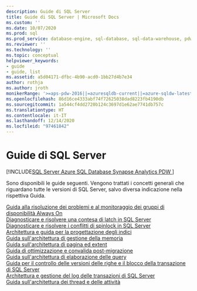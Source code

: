 ```yaml
---
description: Guide di SQL Server
title: Guide di SQL Server | Microsoft Docs
ms.custom: ''
ms.date: 10/07/2020
ms.prod: sql
ms.prod_service: database-engine, sql-database, sql-data-warehouse, pdw
ms.reviewer: ''
ms.technology: ''
ms.topic: conceptual
helpviewer_keywords:
- guide
- guide, list
ms.assetid: a5d04171-dfbc-4b90-acd0-1bb27d4b7e34
author: rothja
ms.author: jroth
monikerRange: '>=aps-pdw-2016||=azuresqldb-current||=azure-sqldw-latest||>=sql-server-2016||>=sql-server-linux-2017||=azuresqldb-mi-current'
ms.openlocfilehash: 86d16ce4333abf74f72625038dad8223fb4190db
ms.sourcegitcommit: 1a544cf4dd2720b124c3697d1e62ae7741db757c
ms.translationtype: HT
ms.contentlocale: it-IT
ms.lasthandoff: 12/14/2020
ms.locfileid: "97461842"
---
```

# <a name="sql-server-guides"></a>Guide di SQL Server
[!INCLUDE[SQL Server Azure SQL Database Synapse Analytics PDW ](../includes/applies-to-version/sql-asdb-asdbmi-asa-pdw.md)]

Sono disponibili le guide seguenti. Vengono trattati i concetti generali che riguardano tutte le versioni di SQL Server, salvo diversa indicazione nella rispettiva Guida. 

[Guida alla risoluzione dei problemi e al monitoraggio dei gruppi di disponibilità Always On](/previous-versions/sql/sql-server-guides/dn135328(v=sql.110))  
[Diagnosticare e risolvere una contesa di latch in SQL Server](../relational-databases/diagnose-resolve-latch-contention.md)   
[Diagnosticare e risolvere i conflitti di spinlock in SQL Server](../relational-databases/diagnose-resolve-spinlock-contention.md)   
[Architettura e guida per la progettazione degli indici](../relational-databases/sql-server-index-design-guide.md)  
[Guida sull'architettura di gestione della memoria](../relational-databases/memory-management-architecture-guide.md)  
[Guida sull'architettura di pagina ed extent](../relational-databases/pages-and-extents-architecture-guide.md)  
[Guida di ottimizzazione e convalida post-migrazione](../relational-databases/post-migration-validation-and-optimization-guide.md)  
[Guida sull'architettura di elaborazione delle query](../relational-databases/query-processing-architecture-guide.md)  
[Guida per il controllo delle versioni delle righe e il blocco della transazione di SQL Server](../relational-databases/sql-server-transaction-locking-and-row-versioning-guide.md)  
[Architettura e gestione del log delle transazioni di SQL Server](../relational-databases/sql-server-transaction-log-architecture-and-management-guide.md)  
[Guida sull'architettura dei thread e delle attività](../relational-databases/thread-and-task-architecture-guide.md)   
